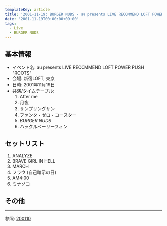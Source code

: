 ```yaml
---
templateKey: article
title: '2001-11-19: BURGER NUDS - au presents LIVE RECOMMEND LOFT POWER PUSH \"ROOTS\" at 新宿LOFT'
date: '2001-11-19T00:00:00+09:00'
tags:
  - Live
  - BURGER NUDS
---
```

## 基本情報

* イベント名: au presents LIVE RECOMMEND LOFT POWER PUSH "ROOTS"
* 会場: 新宿LOFT, 東京
* 日時: 2001年11月19日
* 共演/タイムテーブル:
  1. After me
  1. 月夜
  1. サンプリングサン
  1. ファンタ・ゼロ・コースター
  1. *BURGER NUDS*
  1. ハックルベーリーフィン

## セットリスト

1. ANALYZE
1. BRAVE GIRL IN HELL
1. MARCH
1. フラウ (自己暗示の日)
1. AM4:00
1. ミナソコ

## その他

---

参照: [200110](https://web.archive.org/web/20020413204518/http://www5.tkcity.net:80/~burger/200111.html)
